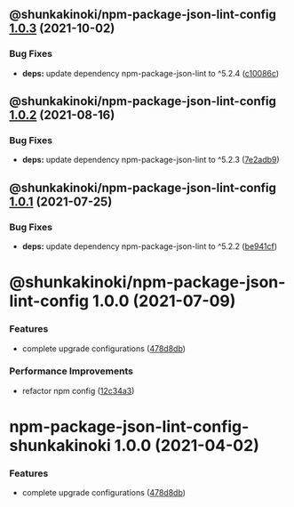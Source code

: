 ## @shunkakinoki/npm-package-json-lint-config [1.0.3](https://github.com/shunkakinoki/configurations/compare/@shunkakinoki/npm-package-json-lint-config@1.0.2...@shunkakinoki/npm-package-json-lint-config@1.0.3) (2021-10-02)

### Bug Fixes

- **deps:** update dependency npm-package-json-lint to ^5.2.4 ([c10086c](https://github.com/shunkakinoki/configurations/commit/c10086c88c910837c5a5c4b97f12c3f46ccfbb3d))

## @shunkakinoki/npm-package-json-lint-config [1.0.2](https://github.com/shunkakinoki/configurations/compare/@shunkakinoki/npm-package-json-lint-config@1.0.1...@shunkakinoki/npm-package-json-lint-config@1.0.2) (2021-08-16)

### Bug Fixes

- **deps:** update dependency npm-package-json-lint to ^5.2.3 ([7e2adb9](https://github.com/shunkakinoki/configurations/commit/7e2adb92f7a4c86fedec4ab1deaddc8d0b95ca16))

## @shunkakinoki/npm-package-json-lint-config [1.0.1](https://github.com/shunkakinoki/configurations/compare/@shunkakinoki/npm-package-json-lint-config@1.0.0...@shunkakinoki/npm-package-json-lint-config@1.0.1) (2021-07-25)

### Bug Fixes

- **deps:** update dependency npm-package-json-lint to ^5.2.2 ([be941cf](https://github.com/shunkakinoki/configurations/commit/be941cf9a133ad64afe5d448a2e594b0ed16aa3e))

# @shunkakinoki/npm-package-json-lint-config 1.0.0 (2021-07-09)

### Features

- complete upgrade configurations ([478d8db](https://github.com/shunkakinoki/configurations/commit/478d8db3afc1157e242d47bc9439256b18849952))

### Performance Improvements

- refactor npm config ([12c34a3](https://github.com/shunkakinoki/configurations/commit/12c34a3a300519677092be2b7eb8ff22a8e877e7))

# npm-package-json-lint-config-shunkakinoki 1.0.0 (2021-04-02)

### Features

- complete upgrade configurations ([478d8db](https://github.com/shunkakinoki/configurations/commit/478d8db3afc1157e242d47bc9439256b18849952))
